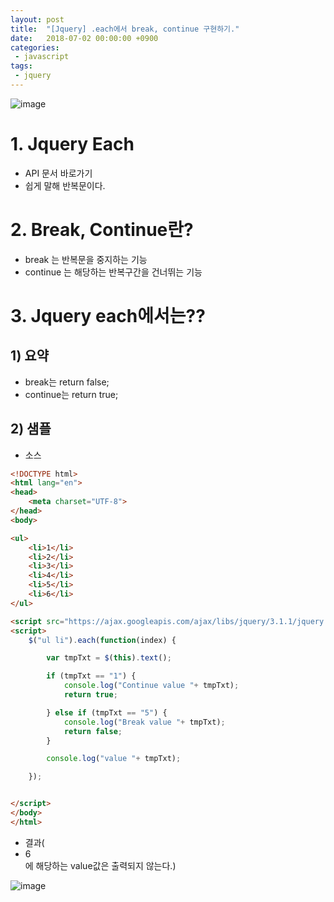 ```yaml
---
layout: post
title:  "[Jquery] .each에서 break, continue 구현하기."
date:   2018-07-02 00:00:00 +0900
categories:
 - javascript
tags: 
 - jquery
---
```


![image](https://user-images.githubusercontent.com/13219787/60397128-845a2780-9b84-11e9-9a20-4189f4726164.png)

# 1. Jquery Each 
- API 문서 바로가기
- 쉽게 말해 반복문이다.

# 2. Break, Continue란?
- break 는 반복문을 중지하는 기능
- continue 는 해당하는 반복구간을 건너뛰는 기능

# 3. Jquery each에서는??
## 1) 요약
- break는 return false;
- continue는  return true;

## 2) 샘플
- 소스

```html
<!DOCTYPE html>
<html lang="en">
<head>
    <meta charset="UTF-8">
</head>
<body>

<ul>
    <li>1</li>
    <li>2</li>
    <li>3</li>
    <li>4</li>
    <li>5</li>
    <li>6</li>
</ul>

<script src="https://ajax.googleapis.com/ajax/libs/jquery/3.1.1/jquery.min.js"></script>
<script>
    $("ul li").each(function(index) {

        var tmpTxt = $(this).text();

        if (tmpTxt == "1") {
            console.log("Continue value "+ tmpTxt);
            return true;

        } else if (tmpTxt == "5") {
            console.log("Break value "+ tmpTxt);
            return false;
        }

        console.log("value "+ tmpTxt);

    });


</script>
</body>
</html>
```

- 결과( <li>6</li>에 해당하는 value값은 출력되지 않는다.)

![image](https://user-images.githubusercontent.com/13219787/60397133-8ae89f00-9b84-11e9-8cc1-f3c368ae82cd.png)